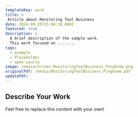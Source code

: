 ```yaml
---
templateKey: work
title: >
 Article about Monitoring Tool Business
date: 2024-09-25T15:04:10.000Z
featured: true
description: >
  A brief description of the sample work.
  This work focused on ........
tags:
  - example
  - Placeholder
  - open-source
image: /media/Screen_MonitoringToolBusiness_Pinghome.png
originalPdf: /media/MonitoringToolBusiness_Pinghome.pdf
updatePdf: 
---
```

## Describe Your Work

Feel free to replace this content with your own!
